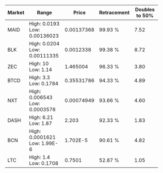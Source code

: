 | Market | Range | Price| Retracement | Doubles to 50% |
| --- | --- | --- | --- | --- |
| MAID | High: 0.0193<br />Low: 0.00136023 | 0.00137368 | 99.93 % | 7.52 |
| BLK | High: 0.0204<br />Low: 0.00111335 | 0.0012338 | 99.38 % | 8.72 |
| ZEC | High: 10<br />Low: 1.14 | 1.465004 | 96.33 % | 3.80 |
| BTCD | High: 3.3<br />Low: 0.1784 | 0.35531786 | 94.33 % | 4.89 |
| NXT | High: 0.006543<br />Low: 0.0003576 | 0.00074949 | 93.66 % | 4.60 |
| DASH | High: 6.21<br />Low: 1.87 | 2.203 | 92.33 % | 1.83 |
| BCN | High: 0.0001621<br />Low: 1.99E-6 | 1.702E-5 | 90.61 % | 4.82 |
| LTC | High: 1.4<br />Low: 0.1708 | 0.7501 | 52.87 % | 1.05 |
